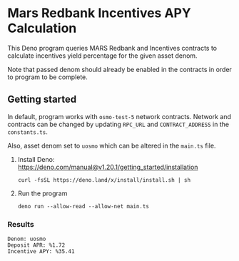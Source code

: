 # Mars Redbank Incentives APY Calculation

This Deno program queries MARS Redbank and Incentives contracts to calculate incentives yield percentage for the given asset denom.

Note that passed denom should already be enabled in the contracts in order to program to be complete.

## Getting started

In default, program works with `osmo-test-5` network contracts. Network and contracts can be changed by updating `RPC_URL` and `CONTRACT_ADDRESS` in the `constants.ts`.

Also, asset denom set to `uosmo` which can be altered in the `main.ts` file.

1. Install Deno: https://deno.com/manual@v1.20.1/getting_started/installation

   ```
   curl -fsSL https://deno.land/x/install/install.sh | sh
   ```

2. Run the program
   ```
   deno run --allow-read --allow-net main.ts
   ```

### Results

```
Denom: uosmo
Deposit APR: %1.72
Incentive APY: %35.41
```
